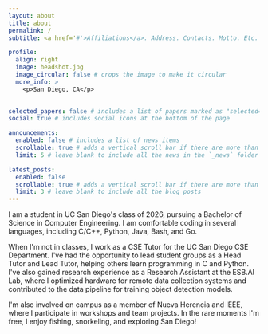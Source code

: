 ```yaml
---
layout: about
title: about
permalink: /
subtitle: <a href='#'>Affiliations</a>. Address. Contacts. Motto. Etc.

profile:
  align: right
  image: headshot.jpg
  image_circular: false # crops the image to make it circular
  more_info: >
    <p>San Diego, CA</p>
    

selected_papers: false # includes a list of papers marked as "selected={true}"
social: true # includes social icons at the bottom of the page

announcements:
  enabled: false # includes a list of news items
  scrollable: true # adds a vertical scroll bar if there are more than 3 news items
  limit: 5 # leave blank to include all the news in the `_news` folder

latest_posts:
  enabled: false
  scrollable: true # adds a vertical scroll bar if there are more than 3 new posts items
  limit: 3 # leave blank to include all the blog posts
---
```


I am a student in UC San Diego's class of 2026, pursuing a Bachelor of Science in Computer Engineering. I am comfortable coding in several languages, including C/C++, Python, Java, Bash, and Go.

When I'm not in classes, I work as a CSE Tutor for the UC San Diego CSE Department. I've had the opportunity to lead student groups as a Head Tutor and Lead Tutor, helping others learn programming in C and Python. I've also gained research experience as a Research Assistant at the ESB.AI Lab, where I optimized hardware for remote data collection systems and contributed to the data pipeline for training object detection models.

I'm also involved on campus as a member of Nueva Herencia and IEEE, where I participate in workshops and team projects. In the rare moments I'm free, I enjoy fishing, snorkeling, and exploring San Diego!
